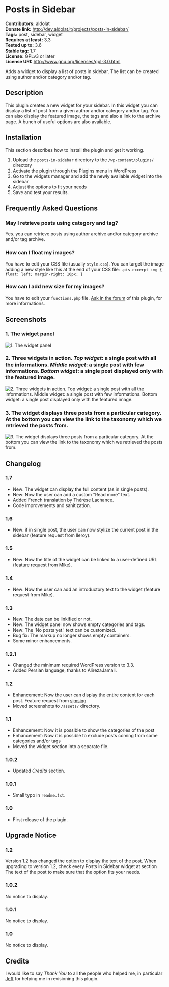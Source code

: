 # Posts in Sidebar #
**Contributors:** aldolat  
**Donate link:** http://dev.aldolat.it/projects/posts-in-sidebar/  
**Tags:** post, sidebar, widget  
**Requires at least:** 3.3  
**Tested up to:** 3.6  
**Stable tag:** 1.7  
**License:** GPLv3 or later  
**License URI:** http://www.gnu.org/licenses/gpl-3.0.html  

Adds a widget to display a list of posts in sidebar. The list can be created using author and/or category and/or tag.

## Description ##

This plugin creates a new widget for your sidebar. In this widget you can display a list of post from a given author and/or category and/or tag. You can also display the featured image, the tags and also a link to the archive page. A bunch of useful options are also available.

## Installation ##

This section describes how to install the plugin and get it working.

1. Upload  the `posts-in-sidebar` directory to the `/wp-content/plugins/` directory
1. Activate the plugin through the Plugins menu in WordPress
1. Go to the widgets manager and add the newly available widget into the sidebar
1. Adjust the options to fit your needs
1. Save and test your results.

## Frequently Asked Questions ##

### May I retrieve posts using category and tag? ###

Yes. you can retrieve posts using author archive and/or category archive and/or tag archive.

### How can I float my images? ###

You have to edit your CSS file (usually `style.css`). You can target the image adding a new style like this at the end of your CSS file: `.pis-excerpt img { float: left; margin-right: 10px; }`

### How can I add new size for my images? ###

You have to edit your `functions.php` file. [Ask in the forum](http://wordpress.org/support/plugin/posts-in-sidebar) of this plugin, for more informations.

## Screenshots ##

### 1. The widget panel ###
![1. The widget panel](http://s.wordpress.org/extend/plugins/posts-in-sidebar/screenshot-1.png)

### 2. Three widgets in action. *Top widget*: a single post with all the informations. *Middle widget*: a single post with few informations. *Bottom widget*: a single post displayed only with the featured image. ###
![2. Three widgets in action. *Top widget*: a single post with all the informations. *Middle widget*: a single post with few informations. *Bottom widget*: a single post displayed only with the featured image.](http://s.wordpress.org/extend/plugins/posts-in-sidebar/screenshot-2.png)

### 3. The widget displays three posts from a particular category. At the bottom you can view the link to the taxonomy which we retrieved the posts from. ###
![3. The widget displays three posts from a particular category. At the bottom you can view the link to the taxonomy which we retrieved the posts from.](http://s.wordpress.org/extend/plugins/posts-in-sidebar/screenshot-3.png)


## Changelog ##

### 1.7 ###

* New: The widget can display the full content (as in single posts).
* New: Now the user can add a custom "Read more" text.
* Added French translation by Thérèse Lachance.
* Code improvements and sanitization.

### 1.6 ###

* New: if in single post, the user can now stylize the current post in the sidebar (feature request from lleroy).

### 1.5 ###

* New: Now the title of the widget can be linked to a user-defined URL (feature request from Mike).

### 1.4 ###

* New: Now the user can add an introductory text to the widget (feature request from Mike).

### 1.3 ###

* New: The date can be linkified or not.
* New: The widget panel now shows empty categories and tags.
* New: The 'No posts yet.' text can be customized.
* Bug fix: The markup no longer shows empty containers.
* Some minor enhancements.

### 1.2.1 ###

* Changed the minimum required WordPress version to 3.3.
* Added Persian language, thanks to AlirezaJamali.

### 1.2 ###

* Enhancement: Now the user can display the entire content for each post. Feature request from [sjmsing](http://wordpress.org/support/topic/plugin-posts-in-sidebar-great-plugin-feature-request)
* Moved screenshots to `/assets/` directory.

### 1.1 ###

* Enhancement: Now it is possible to show the categories of the post
* Enhancement: Now it is possible to exclude posts coming from some categories and/or tags
* Moved the widget section into a separate file.

### 1.0.2 ###

* Updated *Credits* section.

### 1.0.1 ###

* Small typo in `readme.txt`.

### 1.0 ###

* First release of the plugin.

## Upgrade Notice ##

### 1.2 ###

Version 1.2 has changed the option to display the text of the post. When upgrading to version 1.2, check every Posts in Sidebar widget at section The text of the post to make sure that the option fits your needs.

### 1.0.2 ###

No notice to display.

### 1.0.1 ###

No notice to display.

### 1.0 ###

No notice to display.

## Credits ##

I would like to say *Thank You* to all the people who helped me, in particular [Jeff](http://profiles.wordpress.org/specialk/ "Jeff's profile page") for helping me in revisioning this plugin.
